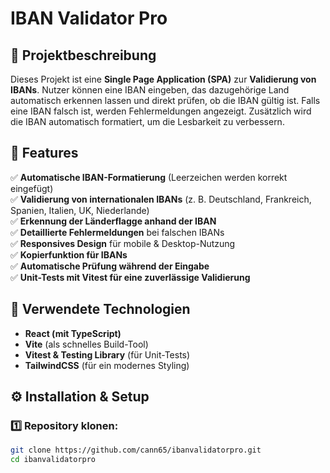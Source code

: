 # IBAN Validator Pro

## 📌 Projektbeschreibung

Dieses Projekt ist eine **Single Page Application (SPA)** zur **Validierung von IBANs**. Nutzer können eine IBAN eingeben, das dazugehörige Land automatisch erkennen lassen und direkt prüfen, ob die IBAN gültig ist. Falls eine IBAN falsch ist, werden Fehlermeldungen angezeigt. Zusätzlich wird die IBAN automatisch formatiert, um die Lesbarkeit zu verbessern.

## 🚀 Features

✅ **Automatische IBAN-Formatierung** (Leerzeichen werden korrekt eingefügt)  
✅ **Validierung von internationalen IBANs** (z. B. Deutschland, Frankreich, Spanien, Italien, UK, Niederlande)  
✅ **Erkennung der Länderflagge anhand der IBAN**  
✅ **Detaillierte Fehlermeldungen** bei falschen IBANs  
✅ **Responsives Design** für mobile & Desktop-Nutzung  
✅ **Kopierfunktion für IBANs**  
✅ **Automatische Prüfung während der Eingabe**  
✅ **Unit-Tests mit Vitest für eine zuverlässige Validierung**

## 📂 Verwendete Technologien

- **React (mit TypeScript)**
- **Vite** (als schnelles Build-Tool)
- **Vitest & Testing Library** (für Unit-Tests)
- **TailwindCSS** (für ein modernes Styling)

## ⚙️ Installation & Setup

### 1️⃣ Repository klonen:

```sh
git clone https://github.com/cann65/ibanvalidatorpro.git
cd ibanvalidatorpro
```

